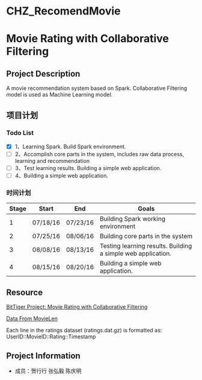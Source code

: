# CHZ_RecomendMovie
# Movie Rating with Collaborative Filtering

## Project Description
A movie recommendation system based on Spark. Collaborative Filtering model is used as Machine Learning model.

## 项目计划

### Todo List
- [x] 1、Learning Spark. Build Spark environment.
- [ ] 2、Accomplish core parts in the system, includes raw data process, learning and recommendation 
- [ ] 3、Test learning results. Building a simple web application.
- [ ] 4、Building a simple web application. 

### 时间计划
| Stage | Start | End | Goals |
| ------ | -------------- | ------------------| ---------------|
| 1 | 07/18/16 | 07/23/16 | Building Spark working environment |
| 2 | 07/25/16 | 08/06/16 | Building core parts in the system |
| 3 | 08/08/16 | 08/13/16 | Testing learning results. Building a simple web application.|
| 4 | 08/15/16 | 08/20/16 | Building a simple web application. |

## Resource
[BitTiger Project: Movie Rating with Collaborative Filtering](https://www.bittiger.io/microproject/ffunnGadBsofxdQsJ)

[Data From MovieLen](http://files.grouplens.org/datasets/movielens/ml-10m.zip)

Each line in the ratings dataset (ratings.dat.gz) is formatted as: UserID::MovieID::Rating::Timestamp

## Project Information
- 成员：贺行行 张弘毅 陈庆明

